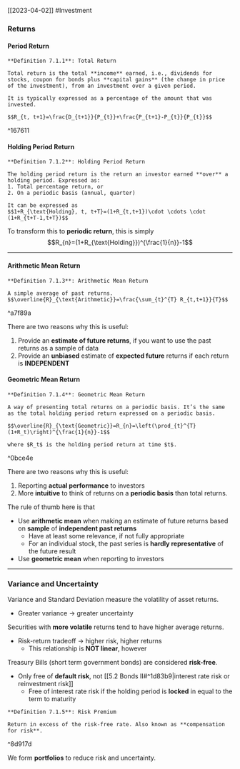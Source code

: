 [[2023-04-02]] #Investment

### Returns
#### Period Return

```ad-important
**Definition 7.1.1**: Total Return

Total return is the total **income** earned, i.e., dividends for stocks, coupon for bonds plus **capital gains** (the change in price of the investment), from an investment over a given period.

It is typically expressed as a percentage of the amount that was invested.

$$R_{t, t+1}=\frac{D_{t+1}}{P_{t}}+\frac{P_{t+1}-P_{t}}{P_{t}}$$
```

^167611

#### Holding Period Return

```ad-important
**Definition 7.1.2**: Holding Period Return

The holding period return is the return an investor earned **over** a holding period. Expressed as:
1. Total percentage return, or
2. On a periodic basis (annual, quarter)

It can be expressed as
$$1+R_{\text{Holding}, t, t+T}=(1+R_{t,t+1})\cdot \cdots \cdot (1+R_{t+T-1,t+T})$$
```

To transform this to **periodic return**, this is simply
$$R_{n}=(1+R_{\text{Holding}})^{\frac{1}{n}}-1$$

---

#### Arithmetic Mean Return

```ad-important
**Definition 7.1.3**: Arithmetic Mean Return

A simple average of past returns.
$$\overline{R}_{\text{Arithmetic}}=\frac{\sum_{t}^{T} R_{t,t+1}}{T}$$
```

^a7f89a

There are two reasons why this is useful:
1. Provide an **estimate of future returns**, if you want to use the past returns as a sample of data
2. Provide an **unbiased** estimate of **expected future** returns if each return is **INDEPENDENT**

#### Geometric Mean Return

```ad-important
**Definition 7.1.4**: Geometric Mean Return

A way of presenting total returns on a periodic basis. It’s the same as the total holding period return expressed on a periodic basis.

$$\overline{R}_{\text{Geometric}}=R_{n}=\left(\prod_{t}^{T}(1+R_t)\right)^{\frac{1}{n}}-1$$

where $R_t$ is the holding period return at time $t$.
```

^0bce4e

There are two reasons why this is useful:
1. Reporting **actual performance** to investors
2. More **intuitive** to think of returns on a **periodic basis** than total returns.

The rule of thumb here is that
- Use **arithmetic mean** when making an estimate of future returns based on **sample** of **independent past returns**
	- Have at least some relevance, if not fully appropriate
	- For an individual stock, the past series is **hardly representative** of the future result
- Use **geometric mean** when reporting to investors

---

### Variance and Uncertainty
Variance and Standard Deviation measure the volatility of asset returns.
- Greater variance $\to$ greater uncertainty

Securities with **more volatile** returns tend to have higher average returns.
- Risk-return tradeoff $\to$ higher risk, higher returns
	- This relationship is **NOT linear**, however

Treasury Bills (short term government bonds) are considered **risk-free**.
- Only free of **default risk**, not [[5.2 Bonds II#^1d83b9|interest rate risk or reinvestment risk]]
	- Free of interest rate risk if the holding period is **locked** in equal to the term to maturity

```ad-important
**Definition 7.1.5**: Risk Premium

Return in excess of the risk-free rate. Also known as **compensation for risk**.
```

^8d917d

We form **portfolios** to reduce risk and uncertainty.
